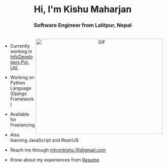<h1 align="center">Hi, I'm Kishu Maharjan</h1>
<h3 align="center">Software Engineer from Lalitpur, Nepal</h3>

<br/>

<a target="_blank" align="center">
  <img align="right" top="500" height="300" width="400" alt="GIF" src="https://media.giphy.com/media/SWoSkN6DxTszqIKEqv/giphy.gif">
</a>

- Currently working in <a href="https://infodev.com.np/" target="blank">InfoDevelopers Pvt. Ltd.</a>

- Working on Python Language (Django Framework)

- Available for Freelancing

- Also learning JavaScript and ReactJS

- Reach me through <a href = "mailto: mhrznkishu.10@gmail.com">mhrznkishu.10@gmail.com</a>

- Know about my experiences from <a href="https://docs.google.com/document/d/10ka98FuoeGKhH_XUS39JXOARafSvwVXRUobYrrX2fAU/edit?usp=sharing" target="blank">Resume</a>
<br/>
